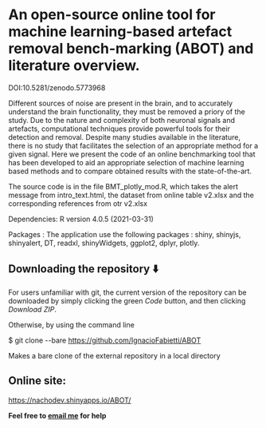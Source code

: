 # An open-source online tool for machine learning-based artefact removal bench-marking (ABOT) and literature overview.

DOI:10.5281/zenodo.5773968

Different sources of noise are present in the brain, and to accurately understand the brain functionality, they must be removed a priory of the study. Due to the nature and complexity of both neuronal signals and artefacts, computational techniques provide powerful tools for their detection and removal. Despite many studies available in the literature, there is no study that facilitates the selection of an appropriate method for a given signal. Here we present the code of an online benchmarking tool that has been developed to aid an appropriate selection of machine learning based methods and to compare obtained results with the state-of-the-art.

The source code is in the file BMT_plotly_mod.R, which takes the alert message from intro_text.html, the dataset from online table v2.xlsx and the corresponding references from otr v2.xlsx

Dependencies:
R version 4.0.5 (2021-03-31)

Packages : The application use the following packages : shiny, shinyjs, shinyalert, DT, readxl, shinyWidgets, ggplot2, dplyr, plotly.

## Downloading the repository :arrow_down:

For users unfamiliar with git, the current version of the repository can be downloaded by simply clicking the green _Code_ button, and then clicking _Download ZIP_.

Otherwise, by using the command line

$ git clone --bare https://github.com/IgnacioFabietti/ABOT

Makes a bare clone of the external repository in a local directory


## Online site:
https://nachodev.shinyapps.io/ABOT/

**Feel free to [email me](mailto:n0892706@my.ntu.ac.uk) for help**
